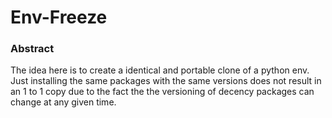 # Env-Freeze 

### Abstract
The idea here is to create a identical and portable clone of a python env. Just installing the same packages with the same versions does not result in an 1 to 1 copy due to the fact the the versioning of decency packages can change at any given time. 
